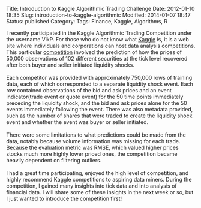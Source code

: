 Title: Introduction to Kaggle Algorithmic Trading Challenge
Date: 2012-01-10 18:35
Slug: introduction-to-kaggle-algorithmic
Modified: 2014-01-07 18:47
Status: published
Category: 
Tags: Finance, Kaggle, Algorithms, R


<div class='post'>
I recently participated in the Kaggle Algorithmic Trading Competition under the username VikP. For those who do not know what <a href="http://kaggle.com">Kaggle</a> is, it is a web site where individuals and corporations can host data analysis competitions. This particular <a href="http://www.kaggle.com/c/AlgorithmicTradingChallenge">competition</a> involved the prediction of how the prices of 50,000 observations of 102 different securities at the tick level recovered after both buyer and seller initiated liquidity shocks.<br><br> Each competitor was provided with approximately 750,000 rows of training data, each of which corresponded to a separate liquidity shock event. Each row contained observations of the bid and ask prices and an event indicator(trade event or quote event) for the 50 time points immediately preceding the liquidity shock, and the bid and ask prices alone for the 50 events immediately following the event. There was also metadata provided, such as the number of shares that were traded to create the liquidity shock event and whether the event was buyer or seller initiated.<br><br> There were some limitations to what predictions could be made from the data, notably because volume information was missing for each trade. Because the evaluation metric was RMSE, which valued higher prices stocks much more highly lower priced ones, the competition became heavily dependent on filtering outliers.<br><br> I had a great time participating, enjoyed the high level of competition, and highly recommend Kaggle competitions to aspiring data miners. During the competition, I gained many insights into tick data and into analysis of financial data. I will share some of these insights in the next week or so, but I just wanted to introduce the competition first!<br><br></div>